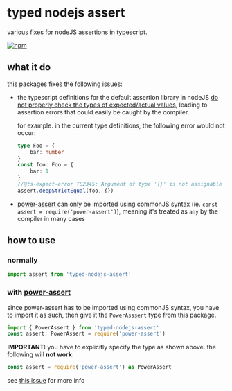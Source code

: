 # typed nodejs assert
various fixes for nodeJS assertions in typescript.

[![npm](https://img.shields.io/npm/v/typed-nodejs-assert)](https://www.npmjs.com/package/typed-nodejs-assert)
## what it do
this packages fixes the following issues:
- the typescript definitions for the default assertion library in nodeJS
  [do not properly check the types of expected/actual values](https://github.com/DefinitelyTyped/DefinitelyTyped/pull/50274),
  leading to assertion errors that could
easily be caught by the compiler.
  
  for example. in the current type definitions, the following error would not occur:
  ```ts
  type Foo = {
      bar: number
  }
  const foo: Foo = {
      bar: 1
  }
  //@ts-expect-error TS2345: Argument of type '{}' is not assignable to parameter of type 'Foo'. Property 'bar' is missing in type '{}' but required in type 'Foo'
  assert.deepStrictEqual(foo, {})
  ```
- [power-assert](https://npmjs.org/power-assert) can only be imported using commonJS syntax
  (ie. `const assert = require('power-assert')`), meaning it's treated as `any` by the compiler in many cases

## how to use
### normally
```ts
import assert from 'typed-nodejs-assert'
```
### with [power-assert](https://npmjs.org/power-assert)
since power-assert has to be imported using commonJS syntax, you have to import it as such, then give it the `PowerAsssert`
type from this package.

```ts
import { PowerAssert } from 'typed-nodejs-assert'
const assert: PowerAssert = require('power-assert')
```
**IMPORTANT:** you have to explicitly specify the type as shown above.
the following will **not work**:
```ts
const assert = require('power-assert') as PowerAssert
```
see [this issue](https://github.com/microsoft/TypeScript/issues/34596#issuecomment-691574987) for more info

